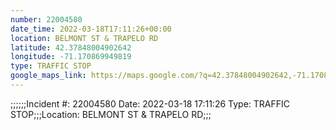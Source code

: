 ```yaml
---
number: 22004580
date_time: 2022-03-18T17:11:26+00:00
location: BELMONT ST & TRAPELO RD
latitude: 42.37848004902642
longitude: -71.170869949819
type: TRAFFIC STOP
google_maps_link: https://maps.google.com/?q=42.37848004902642,-71.170869949819
---
```


;;;;;;Incident #: 22004580  Date: 2022-03-18 17:11:26   Type: TRAFFIC STOP;;;Location: BELMONT ST & TRAPELO RD;;;
